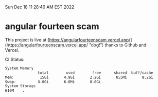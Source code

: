 Sun Dec 18 11:28:49 AM EST 2022

# angular fourteen scam


This project is live at [https://angularfourteenscam.vercel.app/](https://angularfourteenscam.vercel.app/ "dog!") thanks to Github and Vercel.

CI Status: 

```bash
System Memory
               total        used        free      shared  buff/cache   available
Mem:            15Gi       4.9Gi       2.2Gi       855Mi       8.2Gi       9.2Gi
Swap:          8.0Gi       6.0Mi       8.0Gi
System Storage
610M	.
```
```bash
